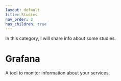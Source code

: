 ```yaml
---
layout: default
title: Studies
nav_order: 2
has_children: true
---
```


In this category, I will share info about some studies.

# Grafana

A tool to monitor information about your services.
